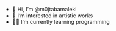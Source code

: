 - 👋 Hi, I’m @m0jtabamaleki
- 🖤 I’m interested in artistic works
- 👨‍💻 I’m currently learning programming

<!---
m0jtabamaleki/m0jtabamaleki is a ✨ special ✨ repository because its `README.md` (this file) appears on your GitHub profile.
You can click the Preview link to take a look at your changes.
--->
